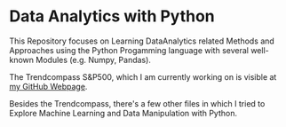# Data Analytics with Python

This Repository focuses on Learning DataAnalytics related Methods and Approaches using the Python Progamming language with several 
well-known Modules (e.g. Numpy, Pandas). 

The Trendcompass S&P500, which I am currently working on is visible at [my GitHub Webpage](https://nikolausdavid.github.io).

Besides the Trendcompass, there's a few other files in which I tried to Explore Machine Learning and Data Manipulation with Python. 


